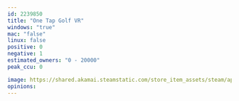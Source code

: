 ```yaml
---
id: 2239850
title: "One Tap Golf VR"
windows: "true"
mac: "false"
linux: false
positive: 0
negative: 1
estimated_owners: "0 - 20000"
peak_ccu: 0

image: https://shared.akamai.steamstatic.com/store_item_assets/steam/apps/2239850/header.jpg?t=1671939659
opinions:
---
```

